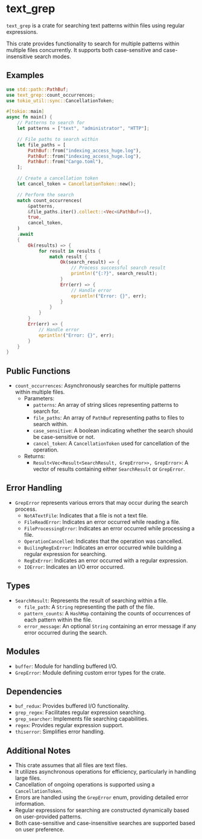 # text_grep

`text_grep` is a crate for searching text patterns within files using regular expressions.

This crate provides functionality to search for multiple patterns within multiple files concurrently.
It supports both case-sensitive and case-insensitive search modes.

## Examples

```rust
use std::path::PathBuf;
use text_grep::count_occurrences;
use tokio_util::sync::CancellationToken;

#[tokio::main]
async fn main() {
    // Patterns to search for
    let patterns = ["text", "administrator", "HTTP"];

    // File paths to search within
    let file_paths = [
        PathBuf::from("indexing_access_huge.log"),
        PathBuf::from("indexing_access_huge.log"),
        PathBuf::from("Cargo.toml"),
    ];

    // Create a cancellation token
    let cancel_token = CancellationToken::new();

    // Perform the search
    match count_occurrences(
        &patterns,
        &file_paths.iter().collect::<Vec<&PathBuf>>(),
        true,
        cancel_token,
    )
    .await
    {
        Ok(results) => {
            for result in results {
                match result {
                    Ok(search_result) => {
                        // Process successful search result
                        println!("{:?}", search_result);
                    }
                    Err(err) => {
                        // Handle error
                        eprintln!("Error: {}", err);
                    }
                }
            }
        }
        Err(err) => {
            // Handle error
            eprintln!("Error: {}", err);
        }
    }
}
```

## Public Functions

- `count_occurrences`: Asynchronously searches for multiple patterns within multiple files.
  - Parameters:
    - `patterns`: An array of string slices representing patterns to search for.
    - `file_paths`: An array of `PathBuf` representing paths to files to search within.
    - `case_sensitive`: A boolean indicating whether the search should be case-sensitive or not.
    - `cancel_token`: A `CancellationToken` used for cancellation of the operation.
  - Returns:
    - `Result<Vec<Result<SearchResult, GrepError>>, GrepError>`: A vector of results containing either `SearchResult` or `GrepError`.

## Error Handling

- `GrepError` represents various errors that may occur during the search process.
  - `NotATextFile`: Indicates that a file is not a text file.
  - `FileReadError`: Indicates an error occurred while reading a file.
  - `FileProcessingError`: Indicates an error occurred while processing a file.
  - `OperationCancelled`: Indicates that the operation was cancelled.
  - `BuilingRegExError`: Indicates an error occurred while building a regular expression for searching.
  - `RegExError`: Indicates an error occurred with a regular expression.
  - `IOError`: Indicates an I/O error occurred.

## Types

- `SearchResult`: Represents the result of searching within a file.
  - `file_path`: A `String` representing the path of the file.
  - `pattern_counts`: A `HashMap` containing the counts of occurrences of each pattern within the file.
  - `error_message`: An optional `String` containing an error message if any error occurred during the search.

## Modules

- `buffer`: Module for handling buffered I/O.
- `GrepError`: Module defining custom error types for the crate.

## Dependencies

- `buf_redux`: Provides buffered I/O functionality.
- `grep_regex`: Facilitates regular expression searching.
- `grep_searcher`: Implements file searching capabilities.
- `regex`: Provides regular expression support.
- `thiserror`: Simplifies error handling.

## Additional Notes

- This crate assumes that all files are text files.
- It utilizes asynchronous operations for efficiency, particularly in handling large files.
- Cancellation of ongoing operations is supported using a `CancellationToken`.
- Errors are handled using the `GrepError` enum, providing detailed error information.
- Regular expressions for searching are constructed dynamically based on user-provided patterns.
- Both case-sensitive and case-insensitive searches are supported based on user preference.
